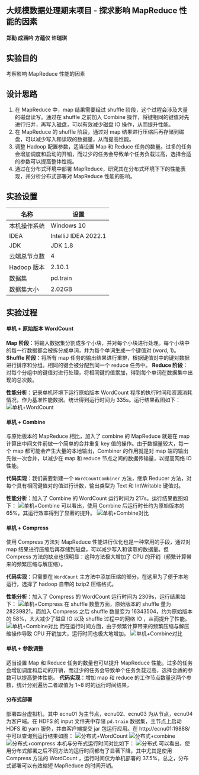 ## 大规模数据处理期末项目 - 探求影响 MapReduce 性能的因素

#### 郑勤 成涵吟 方蕴仪 许瑞琪

## 实验目的

考察影响 MapReduce 性能的因素

## 设计思路

1. 在 MapReduce 中，map 结果需要经过 shuffle 阶段，这个过程会涉及大量的磁盘读写。通过在 shuffle 之前加入 Combine 操作，将键相同的键值对先进行归并，再写入磁盘，可以有效减少磁盘 IO 操作，从而提升性能。
2. 在 MapReduce 的 shuffle 阶段，通过对 map 结果进行压缩后再存储到磁盘，可以减少写入和读取的数据量，从而提高性能。
3. 调整 Hadoop 配置参数，适当设置 Map 和 Reduce 任务的数量。过多的任务会增加调度和启动的开销，而过少的任务会导致单个任务负载过高，选择合适的参数可以提高整体性能。
4. 通过在分布式环境中部署 MapReduce，研究其在分布式环境下下的性能表现，并分析分布式部署对 MapReduce 性能的影响。

## 实验设置

| 名称         | 设置                 |
| ------------ | -------------------- |
| 本机操作系统 | Windows 10           |
| IDEA         | IntelliJ IDEA 2022.1 |
| JDK          | JDK 1.8              |
| 云端总节点数 | 4                    |
| Hadoop 版本  | 2.10.1               |
| 数据集       | pd.train             |
| 数据集大小   | 2.02GB               |

## 实验过程

#### 单机 + 原始版本 WordCount

**Map 阶段**：将输入数据集分割成多个小块，并对每个小块进行处理。每个小块中的每一行数据都会被拆分成单词，并为每个单词生成一个键值对 (word, 1)。**Shuffle 阶段**：将所有 map 任务的输出结果进行重排，根据键值对中的键对数据进行排序和分组。相同的键会被分配到同一个 reduce 任务中。 **Reduce 阶段**：对每个分组中的键值对进行处理，将相同键的值累加，得到每个单词在数据集中出现的总次数。

**性能分析**：记录单机环境下运行原始版本 WordCount 程序的执行时间和资源消耗情况，作为基准性能数据。统计得到运行时间为 335s。运行结果截图如下：
![单机+WordCount](img\SimWordCount.png)

#### 单机 + Combine

与原始版本的 MapReduce 相比，加入了 combine 的 MapReduce 就是在 map 计算出中间文件前做一个简单的合并重复 key 值的操作。由于数据量较大，每一个 map 都可能会产生大量的本地输出，Combiner 的作用就是对 map 端的输出先做一次合并，以减少在 map 和 reduce 节点之间的数据传输量，以提高网络 IO 性能。

**代码实现**：我们需要新建一个 `WordCountCombiner` 方法，继承 Reducer 方法，对每个具有相同键值对的值进行计数，输出类型为 Text 和 IntWritable 键值对。

**性能分析**：加入了 Combine 的 WordCount 运行时间为 217s。运行结果截图如下：
![单机+Combine](img\SimCombine.png)
可以看出，使用 Combine 后运行时长约为原始版本的 65%，其运行效率得到了显著的提升。
![单机+Combine对比](img\Sim1.png)

#### 单机 + Compress

使用 Compress 方法对 MapReduce 性能进行优化也是一种常用的手段，通过对 map 结果进行压缩后再存储到磁盘，可以减少写入和读取的数据量。但 Compress 方法的缺点也很明显：这种方法极大增加了 CPU 的开销（频繁计算带来的频繁压缩与解压缩）。

**代码实现**：只需要在 `WordCount` 主方法中添加压缩的部分，在这里为了便于本地运行，选择了 hadoop 自带的 bzip2 压缩格式。

**性能分析**：加入了 Compress 的 WordCount 运行时间为 2309s，运行结果如下：
![单机+Compress](img\SimCompress.png)
在 shuffle 数量方面，原始版本的 shuffle 量为 28239821，而加入 Compress 之后 shuffle 数量变为 16343504，约为原始版本的 58%，大大减少了磁盘 IO 以及 shuffle 过程中的网络 IO ，从而提升了性能。
![单机+Combine对比](img\Sim2.png)
而在运行时间方面，由于频繁计算带来的频繁压缩与解压缩操作导致 CPU 开销加大，运行时间也极大地增加。
![单机+Combine对比](img\Sim3.png)

#### 单机 + 参数调整

适当设置 Map 和 Reduce 任务的数量也可以提升 MapReduce 性能。过多的任务会增加调度和启动的开销，而过少的任务会导致单个任务负载过高，选择合适的参数可以提高整体性能。
**代码实现**：增加 map 和 reduce 的工作节点数量这两个参数，统计分别遍历二者取值为 1~8 时的运行时间结果，

#### 分布式部署

部署四台虚拟机，其中 ecnu01 为主节点，ecnu02、ecnu03 为从节点，ecnu04 为客户端。在 HDFS 的 input 文件夹中存储 `pd.train` 数据集，主节点上启动 HDFS 和 yarn 服务，并由客户端提交 jar 包运行应用。在 http://ecnu01:19888/ 中可以查询到运行结果如图：
![分布式+WordCount](img\DisOrigin.png)
![分布式+combine](img\DisCombine.png)
![分布式+compress](img\DisComp.png)
本机与分布式运行时间对比如下：
![分布式](img\dis.png)
可以看出，使用分布式部署之后不同方法的运行时间都有了显著下降，其中尤其是使用 Compress 方法的 WordCount ，运行时间仅为单机部署的 37.5%，总之，分布式部署可以有效缩短 MapReduce 的时间开销。
